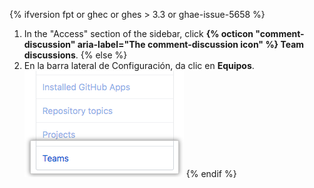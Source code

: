 {% ifversion fpt or ghec or ghes > 3.3 or ghae-issue-5658 %}
1. In the "Access" section of the sidebar, click **{% octicon "comment-discussion" aria-label="The comment-discussion icon" %} Team discussions**.
{% else %}
1. En la barra lateral de Configuración, da clic en **Equipos**. ![Pestaña de equipos en la barra lateral de configuración de la organización](/assets/images/help/settings/settings-sidebar-team-settings.png)
{% endif %}
